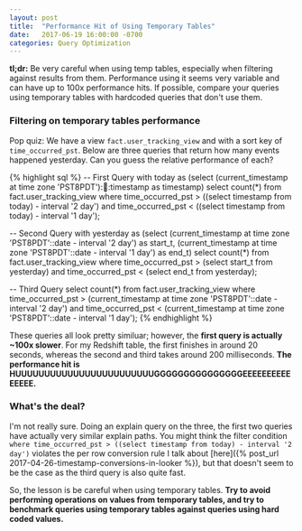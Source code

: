 ```yaml
---
layout: post
title:  "Performance Hit of Using Temporary Tables"
date:   2017-06-19 16:00:00 -0700
categories: Query Optimization
---
```


**tl;dr:** Be very careful when using temp tables, especially when filtering against results from them. Performance using it seems very variable and can have up to 100x performance hits. If possible, compare your queries using temporary tables with hardcoded queries that don't use them.

### Filtering on temporary tables performance

Pop quiz: We have a view `fact.user_tracking_view` and with a sort key of `time_occurred_pst`. Below are three queries that return how many events happened yesterday. Can you guess the relative performance of each?

{% highlight sql %}
-- First Query
with today as (select (current_timestamp at time zone 'PST8PDT')::date::timestamp as timestamp)
select count(*) from fact.user_tracking_view 
where time_occurred_pst > ((select timestamp from today) - interval '2 day')
and time_occurred_pst < ((select timestamp from today) - interval '1 day');

-- Second Query
with yesterday as (select (current_timestamp at time zone 'PST8PDT'::date - interval '2 day') as start_t, (current_timestamp at time zone 'PST8PDT'::date - interval '1 day') as end_t)
select count(*) from fact.user_tracking_view
where time_occurred_pst > (select start_t from yesterday)
and time_occurred_pst <  (select end_t from yesterday);

-- Third Query
select count(*) from fact.user_tracking_view 
where time_occurred_pst > (current_timestamp at time zone 'PST8PDT'::date - interval '2 day')
and time_occurred_pst < (current_timestamp at time zone 'PST8PDT'::date - interval '1 day');
{% endhighlight %}

These queries all look pretty similuar; however, the **first query is actually ~100x slower**. For my Redshift table, the first finishes in around 20 seconds, whereas the second and third takes around 200 milliseconds. **The performance hit is HUUUUUUUUUUUUUUUUUUUUUUUUGGGGGGGGGGGGGGGEEEEEEEEEEEEEEE.**

### What's the deal?

I'm not really sure. Doing an explain query on the three, the first two queries have actually very similar explain paths. You might think the filter condition `where time_occurred_pst > ((select timestamp from today) - interval '2 day')` violates the per row conversion rule I talk about [here]({% post_url 2017-04-26-timestamp-conversions-in-looker %}), but that doesn't seem to be the case as the third query is also quite fast.

So, the lesson is be careful when using temporary tables. **Try to avoid performing operations on values from temporary tables, and try to benchmark queries using temporary tables against queries using hard coded values.**

